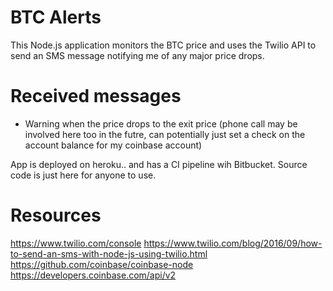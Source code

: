 # BTC Alerts

This Node.js application monitors the BTC price and uses the Twilio API to send an SMS message notifying me of any major price drops.

# Received messages

- Warning when the price drops to the exit price (phone call may be involved here too in the futre, can potentially just set a check on the account balance for my coinbase account)

App is deployed on heroku.. and has a CI pipeline wih Bitbucket. Source code is just here for anyone to use.

# Resources

https://www.twilio.com/console
https://www.twilio.com/blog/2016/09/how-to-send-an-sms-with-node-js-using-twilio.html
https://github.com/coinbase/coinbase-node
https://developers.coinbase.com/api/v2